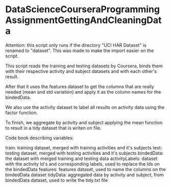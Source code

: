 # DataScienceCourseraProgrammingAssignmentGettingAndCleaningData
Attention: this script only runs if the directory "UCI HAR Dataset" is renamed to "dataset". This was made to make the import easier on the script.

This script reads the training and testing datasets by Coursera, binds them with their respective activity and subject datasets and with each other's result.

After that it uses the features dataset to get the columns that are really needed (mean and std variation) and apply it as the column names for the bindedData.

We also use the activity dataset to label all results on activity data using the factor function.

To finish, we aggregate by activity and subject applying the mean function to result in a tidy dataset that is writen on file.

Code book describing variables:

train: training dataset, merged with training activities and it's subjects
test: testing dataset, merged with testing activities and it's subjects
bindedData: the dataset with merged training and testing data
activityLabels: dataset with the activity Id's and corresponding labels, used to replace the Ids on the bindedData
features: features dataset, used to name the columns on the bindedData dataset
tidyData: aggregated data by activity and subject, from bindedData dataset, used to write the tidy.txt file
